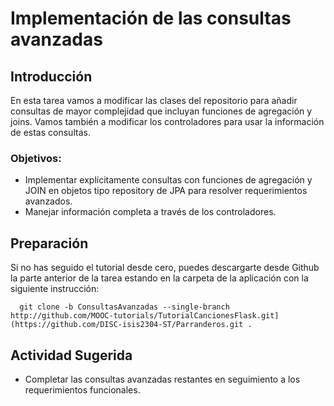 # Implementación de las consultas avanzadas

## Introducción
En esta tarea vamos a modificar las clases del repositorio para añadir consultas de mayor complejidad que incluyan funciones de agregación y joins. Vamos también a modificar los controladores para usar la información de estas consultas.

### Objetivos:
- Implementar explícitamente consultas con funciones de agregación y JOIN en objetos tipo repository de JPA para resolver requerimientos avanzados.
-	Manejar información completa a través de los controladores.

## Preparación

Si no has seguido el tutorial desde cero, puedes descargarte desde Github la parte anterior de la tarea estando en la carpeta de la aplicación con la siguiente instrucción:

```
  git clone -b ConsultasAvanzadas --single-branch http://github.com/MOOC-tutorials/TutorialCancionesFlask.git](https://github.com/DISC-isis2304-ST/Parranderos.git .
```


## Actividad Sugerida

- Completar las consultas avanzadas restantes en seguimiento a los requerimientos funcionales.
